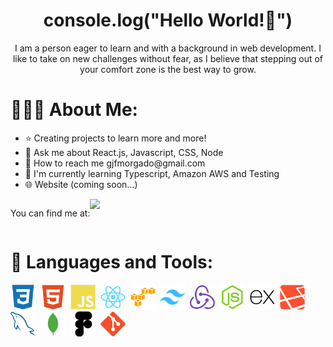 <div align="center">
<h1>console.log("Hello World!👋")</h1>

I am a person eager to learn and with a background in web development. I like to take on new challenges without fear, as I believe that stepping out of your comfort zone is the best way to grow.
</div>

<h1>👨🏻‍💻 About Me:</h1>
<ul>
  <li>⭐️ Creating projects to learn more and more!</li>
  <li>💬 Ask me about React.js, Javascript, CSS, Node</li>
  <li>📩 How to reach me gjfmorgado@gmail.com</li>
  <li>🌱 I'm currently learning Typescript, Amazon AWS and Testing</li>
  <li>🌐 Website (coming soon...)</li>
</ul>

<div style="display: flex">
<p>You can find me at:</p>
<a href="https://www.linkedin.com/in/guimorgado/" target="_blank">
<img src="https://img.shields.io/badge/LinkedIn-0077B5?style=for-the-badge&logo=linkedin&logoColor=white" />
</a>
</div>

<div align="left">
<h1>🔨 Languages and Tools:</h1>
  <img width="40" src="https://github.com/devicons/devicon/blob/master/icons/css3/css3-plain.svg" />&nbsp
  <img width="40" src="https://github.com/devicons/devicon/blob/master/icons/html5/html5-plain.svg" />&nbsp
  <img width="40" src="https://github.com/devicons/devicon/blob/master/icons/javascript/javascript-plain.svg" />&nbsp
  <img width="40" src="https://github.com/devicons/devicon/blob/master/icons/react/react-original.svg" />&nbsp
  <img width="40" src="https://github.com/devicons/devicon/blob/master/icons/amazonwebservices/amazonwebservices-original.svg" />&nbsp
  <img width="40" src="https://github.com/devicons/devicon/blob/master/icons/tailwindcss/tailwindcss-plain.svg" />&nbsp
  <img width="40" src="https://github.com/devicons/devicon/blob/master/icons/redux/redux-original.svg" />&nbsp
  <img width="40" src="https://github.com/devicons/devicon/blob/master/icons/nodejs/nodejs-plain.svg" />&nbsp
  <img width="40" src="https://github.com/devicons/devicon/blob/master/icons/express/express-original.svg" />&nbsp
  <img width="40" src="https://github.com/devicons/devicon/blob/master/icons/laravel/laravel-plain.svg" />&nbsp
  <img width="40" src="https://github.com/devicons/devicon/blob/master/icons/mysql/mysql-original.svg" />&nbsp
  <img width="40" src="https://github.com/devicons/devicon/blob/master/icons/mongodb/mongodb-plain.svg" />&nbsp
  <img width="40" src="https://github.com/devicons/devicon/blob/master/icons/figma/figma-plain.svg" />&nbsp
  <img width="40" src="https://github.com/devicons/devicon/blob/master/icons/git/git-plain.svg" />&nbsp
</div>
